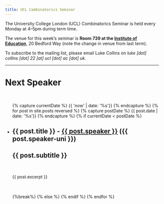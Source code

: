 ```yaml
---
title: UCL Combinatorics Seminar
---
```


The University College London (UCL) Combinatorics Seminar is held every Monday at 4&ndash;5pm during term time.

The venue for this week’s seminar is **Room 739 at the <a href="https://www.openstreetmap.org/way/51517608" target=_blank>Institute of Education</a>**, 20 Bedford Way (note the change in venue from last term).<!--at <a href="https://www.openstreetmap.org/way/40205767" target=_blank>25, Gordon Street</a>.-->

To subscribe to the mailing list, please email Luke Collins on _luke [dot] collins [dot] 22 [at] ucl [dot] ac [dot] uk_.

---

# Next Speaker
<br>
<ul class="post-list">
{% capture currentDate %}
  {{ 'now' | date: '%s'}}
  {% endcapture %}
  {% for post in site.posts reversed %}
  {% capture postDate %}
  {{ post.date | date: '%s'}}
  {% endcapture %}
    {% if currentDate < postDate %}
    <!-- Don't show drafts -->
    <li>
      <h2>{{ post.title }} - <a href="{{ post.speaker-url }}">{{ post.speaker }}</a> ({{ post.speaker-uni }})</h2>
      <h2>{{ post.subtitle }}</h2>
      <br>
      <p>{{ post.excerpt }}</p>
      <br><br>
    </li>
    {%break%}
    {% else %}
    {% endif %}
  {% endfor %}
</ul>
